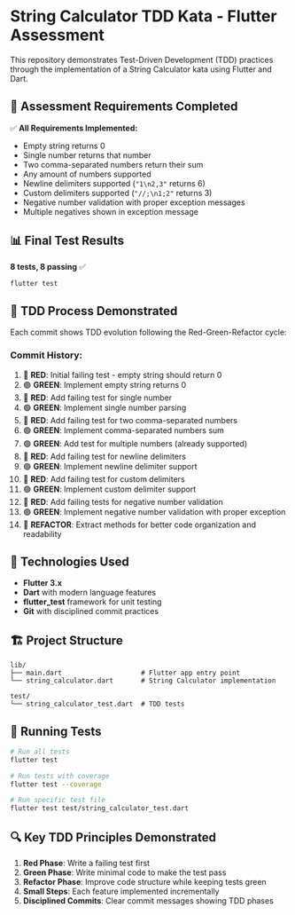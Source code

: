 
# String Calculator TDD Kata - Flutter Assessment

This repository demonstrates Test-Driven Development (TDD) practices through the implementation of a String Calculator kata using Flutter and Dart.

## 🎯 Assessment Requirements Completed

✅ **All Requirements Implemented:**
- Empty string returns 0
- Single number returns that number  
- Two comma-separated numbers return their sum
- Any amount of numbers supported
- Newline delimiters supported (`"1\n2,3"` returns 6)
- Custom delimiters supported (`"//;\n1;2"` returns 3)
- Negative number validation with proper exception messages
- Multiple negatives shown in exception message

## 📊 Final Test Results

**8 tests, 8 passing** ✅

```bash
flutter test
```

## 🔄 TDD Process Demonstrated

Each commit shows TDD evolution following the Red-Green-Refactor cycle:

### Commit History:
1. 🔴 **RED**: Initial failing test - empty string should return 0
2. 🟢 **GREEN**: Implement empty string returns 0
3. 🔴 **RED**: Add failing test for single number
4. 🟢 **GREEN**: Implement single number parsing
5. 🔴 **RED**: Add failing test for two comma-separated numbers
6. 🟢 **GREEN**: Implement comma-separated numbers sum
7. 🟢 **GREEN**: Add test for multiple numbers (already supported)
8. 🔴 **RED**: Add failing test for newline delimiters
9. 🟢 **GREEN**: Implement newline delimiter support
10. 🔴 **RED**: Add failing test for custom delimiters
11. 🟢 **GREEN**: Implement custom delimiter support
12. 🔴 **RED**: Add failing tests for negative number validation
13. 🟢 **GREEN**: Implement negative number validation with proper exception
14. 🔵 **REFACTOR**: Extract methods for better code organization and readability

## 🚀 Technologies Used

- **Flutter 3.x**
- **Dart** with modern language features
- **flutter_test** framework for unit testing
- **Git** with disciplined commit practices

## 🏗️ Project Structure

```
lib/
├── main.dart                    # Flutter app entry point
└── string_calculator.dart       # String Calculator implementation

test/
└── string_calculator_test.dart  # TDD tests
```

## 🧪 Running Tests

```bash
# Run all tests
flutter test

# Run tests with coverage
flutter test --coverage

# Run specific test file
flutter test test/string_calculator_test.dart
```

## 🔍 Key TDD Principles Demonstrated

1. **Red Phase**: Write a failing test first
2. **Green Phase**: Write minimal code to make the test pass
3. **Refactor Phase**: Improve code structure while keeping tests green
4. **Small Steps**: Each feature implemented incrementally
5. **Disciplined Commits**: Clear commit messages showing TDD phases

